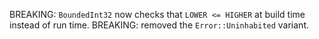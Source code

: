 BREAKING: `BoundedInt32` now checks that `LOWER <= HIGHER` at build time instead of run time.
BREAKING: removed the `Error::Uninhabited` variant.
